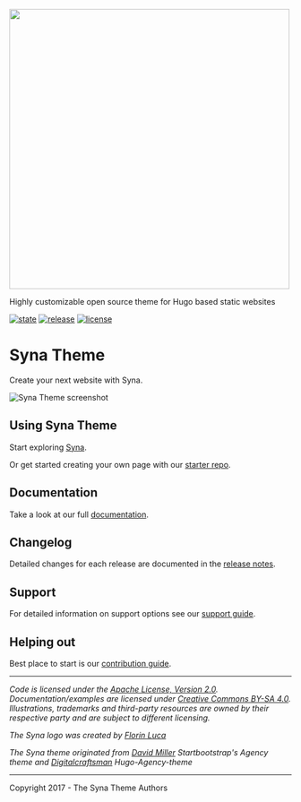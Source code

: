 <a href='https://syna.okkur.org'><img src='https://raw.githubusercontent.com/okkur/syna/master/exampleSite/static/images/logo.svg?sanitize=true' width='500'/></a>

Highly customizable open source theme for Hugo based static websites

 [![state](https://img.shields.io/badge/state-stable-green.svg)]() [![release](https://img.shields.io/github/release/okkur/syna.svg)](https://github.com/okkur/syna/releases) [![license](https://img.shields.io/github/license/okkur/syna.svg)](LICENSE)



# Syna Theme
Create your next website with Syna.  

![Syna Theme screenshot](https://raw.githubusercontent.com/okkur/syna/master/images/screenshot.png)

## Using Syna Theme
Start exploring [Syna](https://syna.okkur.org/demo).

Or get started creating your own page with our [starter repo](https://syna.okkur.org/start).

## Documentation
Take a look at our full [documentation](https://syna.okkur.org/docs).

## Changelog
Detailed changes for each release are documented in the [release notes](https://syna.okkur.org/releases).

## Support
For detailed information on support options see our [support guide](/SUPPORT.md).

## Helping out
Best place to start is our [contribution guide](/CONTRIBUTING.md).

----

*Code is licensed under the [Apache License, Version 2.0](/LICENSE).*  
*Documentation/examples are licensed under [Creative Commons BY-SA 4.0](/docs/LICENSE).*  
*Illustrations, trademarks and third-party resources are owned by their respective party and are subject to different licensing.*

*The Syna logo was created by [Florin Luca](https://99designs.com/profiles/florinluca)*

*The Syna theme originated from [David Miller](https://github.com/davidtmiller) Startbootstrap's Agency theme  and [Digitalcraftsman](https://github.com/digitalcraftsman) Hugo-Agency-theme*

---

Copyright 2017 - The Syna Theme Authors